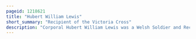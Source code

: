 ```yaml
---
pageid: 1218621
title: "Hubert William Lewis"
short_summary: "Recipient of the Victoria Cross"
description: "Corporal Hubert William Lewis was a Welsh Soldier and Recipient of the Victoria cross the highest and most prestigious Award for Gallantry in the Face of the Enemy that can be awarded to british and Commonwealth Forces."
---
```

